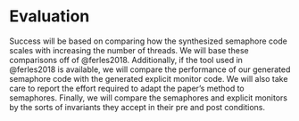 # Evaluation

Success will be based on comparing how the synthesized semaphore code scales with increasing the number of threads.  We will base these comparisons off of @ferles2018. Additionally, if the tool used in @ferles2018 is available, we will compare the performance of our generated semaphore code with the generated explicit monitor code.  We will also take care to report the effort required to adapt the paper’s method to semaphores.  Finally, we will compare the semaphores and explicit monitors by the sorts of invariants they accept in their pre and post conditions.  
